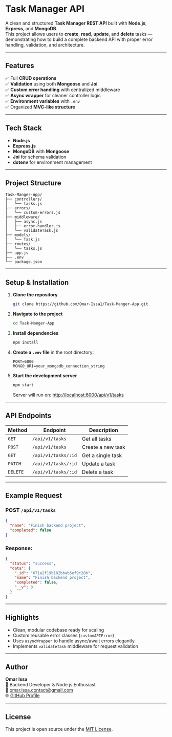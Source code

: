 #  Task Manager API

A clean and structured **Task Manager REST API** built with **Node.js**, **Express**, and **MongoDB**.  
This project allows users to **create**, **read**, **update**, and **delete** tasks — demonstrating how to build a complete backend API with proper error handling, validation, and architecture.

---

##  Features

✅ Full **CRUD operations**  
✅ **Validation** using both **Mongoose** and **Joi**  
✅ **Custom error handling** with centralized middleware  
✅ **Async wrapper** for cleaner controller logic  
✅ **Environment variables** with `.env`  
✅ Organized **MVC-like structure**

---

##  Tech Stack

- **Node.js**
- **Express.js**
- **MongoDB** with **Mongoose**
- **Joi** for schema validation
- **dotenv** for environment management

---

##  Project Structure

```
Task-Manger-App/
├── controllers/
│   └── tasks.js
├── errors/
│   └── custom-errors.js
├── middleware/
│   ├── async.js
│   ├── error-handler.js
│   └── validateTask.js
├── models/
│   └── Task.js
├── routes/
│   └── tasks.js
├── app.js
├── .env
└── package.json
```

---

##  Setup & Installation

1. **Clone the repository**
   ```bash
   git clone https://github.com/Omar-Issa1/Task-Manger-App.git
   ```

2. **Navigate to the project**
   ```bash
   cd Task-Manger-App
   ```

3. **Install dependencies**
   ```bash
   npm install
   ```

4. **Create a `.env` file** in the root directory:
   ```
   PORT=6000
   MONGO_URI=your_mongodb_connection_string
   ```

5. **Start the development server**
   ```bash
   npm start
   ```

   Server will run on:
    [http://localhost:6000/api/v1/tasks](http://localhost:6000/api/v1/tasks)

---

##  API Endpoints

| Method   | Endpoint            | Description        |
| -------- | ------------------- | ------------------ |
| `GET`    | `/api/v1/tasks`     | Get all tasks      |
| `POST`   | `/api/v1/tasks`     | Create a new task  |
| `GET`    | `/api/v1/tasks/:id` | Get a single task  |
| `PATCH`  | `/api/v1/tasks/:id` | Update a task      |
| `DELETE` | `/api/v1/tasks/:id` | Delete a task      |

---

##  Example Request

### POST `/api/v1/tasks`
```json
{
  "name": "Finish backend project",
  "completed": false
}
```

### Response:
```json
{
  "status": "success",
  "data": {
    "_id": "671a2f19b182bbab5ef9c28b",
    "name": "Finish backend project",
    "completed": false,
    "__v": 0
  }
}
```

---

##  Highlights

- Clean, modular codebase ready for scaling
- Custom reusable error classes (`customAPIError`)
- Uses `asyncWrapper` to handle async/await errors elegantly
- Implements `validateTask` middleware for request validation

---

##  Author

**Omar Issa**  
📍 Backend Developer & Node.js Enthusiast  
📧 [omar.issa.contact@gmail.com](mailto:omar.issa.contact@gmail.com)  
🌐 [GitHub Profile](https://github.com/Omar-Issa1)

---

##  License

This project is open source under the [MIT License](LICENSE).
